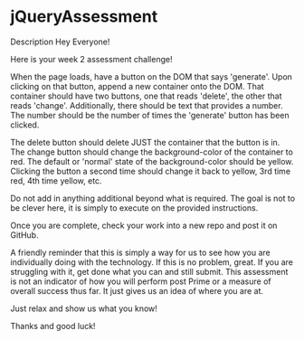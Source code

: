 # jQueryAssessment
Description
Hey Everyone!

Here is your week 2 assessment challenge!

When the page loads, have a button on the DOM that says 'generate'. 
Upon clicking on that button, append a new container onto the DOM. That container should have two buttons, one that reads 
'delete', the other that reads 'change'. Additionally, there should be text that provides a number. 
The number should be the number of times the 'generate' button has been clicked.

The delete button should delete JUST the container that the button is in. The change button should change the background-color
of the container to red. The default or 'normal' state of the background-color should be yellow. Clicking the button a 
second time should change it back to yellow, 3rd time red, 4th time yellow, etc.

Do not add in anything additional beyond what is required. The goal is not to be clever here, it is simply to execute 
on the provided instructions.

Once you are complete, check your work into a new repo and post it on GitHub.

A friendly reminder that this is simply a way for us to see how you are individually doing with the technology. 
If this is no problem, great. If you are struggling with it, get done what you can and still submit. 
This assessment is not an indicator of how you will perform post Prime or a measure of overall success thus far. 
It just gives us an idea of where you are at.

Just relax and show us what you know!

Thanks and good luck!
